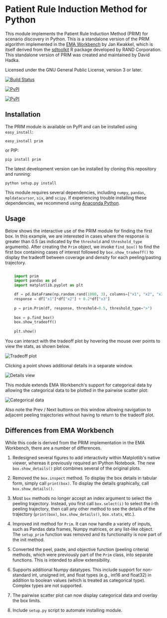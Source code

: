 Patient Rule Induction Method for Python
========================================

This module implements the Patient Rule Induction Method (PRIM) for scenario
discovery in Python.  This is a standalone version of the PRIM algorithm
implemented in the [EMA Workbench](https://github.com/quaquel/EMAworkbench) by
Jan Kwakkel, which is itself derived from the
[sdtoolkit](https://cran.r-project.org/web/packages/sdtoolkit/index.html) R
package developed by RAND Corporation.  This standalone version of PRIM was
created and maintained by David Hadka.

Licensed under the GNU General Public License, version 3 or later.

[![Build Status](https://travis-ci.org/Project-Platypus/Platypus.svg?branch=master)](https://travis-ci.org/Project-Platypus/Platypus)

[![PyPI](https://img.shields.io/pypi/v/PRIM.svg)]()

[![PyPI](https://img.shields.io/pypi/dm/PRIM.svg)]()

Installation
------------

The PRIM module is available on PyPI and can be installed using `easy_install`:

    easy_install prim
    
or PIP:

    pip install prim
    
The latest development version can be installed by cloning this repository
and running:

    python setup.py install
    
This module requires several dependencies, including `numpy`, `pandas`,
`mpldatacursor`, `six`, and `scipy`.  If experiencing trouble installing
these dependencies, we recommend using [Anaconda Python](https://www.continuum.io/downloads).

Usage
-----

Below shows the interactive use of the PRIM module for finding the first box.
In this example, we are interested in cases where the response is greater
than 0.5 (as indicated by the `threshold` and `threshold_type` arguments).
After creating the `Prim` object, we invoke `find_box()` to find
the first box containing cases of interest followed by `box.show_tradeoff()`
to display the tradeoff between coverage and density for each peeling/pasting
trajectory.

```python

    import prim
    import pandas as pd
    import matplotlib.pyplot as plt

    df = pd.DataFrame(np.random.rand(1000, 3), columns=["x1", "x2", "x3"])
    response = df["x1"]*df["x2"] + 0.2*df["x3"]
    
    p = prim.Prim(df, response, threshold=0.5, threshold_type=">")
    
    box = p.find_box()
    box.show_tradeoff()
    
    plt.show()
```

You can interact with the tradeoff plot by hovering the mouse over points
to view the stats, as shown below.

![Tradeoff plot](https://github.com/MOEAFramework/PRIM/blob/master/docs/images/screenshot1.png)

Clicking a point shows additional details in a separate window.

![Details view](https://github.com/MOEAFramework/PRIM/blob/master/docs/images/screenshot2.png)

This module extends EMA Workbench's support for categorical data by allowing the
categorical data to be plotted in the pairwise scatter plot:

![Categorical data](https://github.com/MOEAFramework/PRIM/blob/master/docs/images/screenshot3.png)

Also note the Prev / Next buttons on this window allowing navigation to adjacent
peeling trajectories without having to return to the tradeoff plot.

Differences from EMA Workbench
------------------------------

While this code is derived from the PRIM implementation in the EMA Workbench,
there are a number of differences.

1. Redesigned several figures to add interactivity within Matplotlib's native
   viewer, whereas it previously required an IPython Notebook.  The new
   `box.show_details()` plot combines several of the original plots.

2. Removed the `box.inspect` method.  To display the box details in tabular
   form, simply call `print(box)`.  To display the details graphically,
   call `box.show_details()`.
   
3. Most `box` methods no longer accept an index argument to select the
   peeling trajectory.  Instead, you first call `box.select(i)` to select
   the i-th peeling trajectory, then call any other method to see the details
   of the trajectory (`print(box)`, `box.show_details()`,
   `box.stats`, etc.).
   
4. Improved init method for `Prim`.  It can now handle a variety of inputs,
   such as Pandas data frames, Numpy matrices, or any list-like object.  The
   `setup_prim` function was removed and its functionality is now part of
   the init method.
   
5. Converted the peel, paste, and objective function (peeling criteria) methods,
   which were previously part of the `Prim` class, into separate functions.
   This is intended to allow extensibility.
   
6. Supports additional Numpy datatypes.  This include support for non-standard
   int, unsigned int, and float types (e.g., int16 and float32) in addition
   to boolean values (which is treated as categorical type).  Complex types are
   not supported.
   
7. The pairwise scatter plot can now display categorical data and overlay the
   box limits.

8. Include `setup.py` script to automate installing module.
